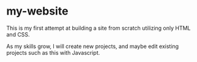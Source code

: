 # my-website

This is my first attempt at building a site from scratch utilizing only HTML and CSS.

As my skills grow, I will create new projects, and maybe edit existing projects such as this with Javascript.
